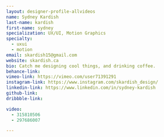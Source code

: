 ```yaml
---
layout: designer-profile-allvideos
name: Sydney Kardish
last-name: kardish
first-name: sydney
specialization: UX/UI, Motion Graphics
specialty:
  - uxui
  - motion
email: skardish15@gmail.com
website: skardish.ca
bio: Catch me designing cool things, and drinking coffee.
behance-link:
vimeo-link: https://vimeo.com/user71391291
instagram-link: https://www.instagram.com/skardish_design/
linkedin-link: https://www.linkedin.com/in/sydney-kardish
github-link:
dribbble-link:

video:
  - 315810506
  - 297686007

---
```

